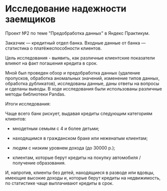 # Исследование надежности заемщиков
Проект №2 по теме "Предобработка данных" в Яндекс Практикум.

Заказчик — кредитный отдел банка. Входные данные от банка — статистика о платёжеспособности клиентов.

Цель исследования - выявить, как различные клиентские показатели влияют на факт погашения кредита в срок.

Мной был проведен обзор и предобработка данных (удаление пропусков, обработка аномальных значений, изменение типов данных, обработка дубликатов), исследованы данные, даны ответы на вопросы и сделаны выводы. В ходе исследования были использованы различные методы библиотеки Pandas.

Итоги исследования:

Чаще всего банк рискует, выдавая кредиты следующим категориям клиентов:

- мнодетным семьям с 4 и более детьми;

- находящимся в гражданском браке или неженатым клиентам;

- людям с низким уровнем дохода (до 30000 р.);

- клиентам, которые берут кредиты на покупку автомобиля / получение образования.

И, напротив, клиенты без детей, находящиеся в разводе или вдовцы, имеющие высокие доходы и, которые берут кредиты на недвижимость, по статистике чаще выплачивают кредиты в срок.
